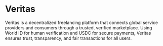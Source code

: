 # Veritas
Veritas is a decentralized freelancing platform that connects global service providers and consumers through a trusted, verified marketplace. Using World ID for human verification and USDC for secure payments, Veritas ensures trust, transparency, and fair transactions for all users.
